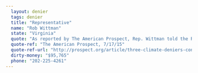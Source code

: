 ```yaml
---
  layout: denier
  tags: denier
  title: "Representative"
  name: "Rob Wittman"
  state: "Virginia"
  quote: "As reported by The American Prospect, Rep. Wittman told the Richmond-Times Dispatch in 2013: “We must recognize that these climactic cycles of heating and cooling have been going on well before man appeared on earth.”"
  quote-ref: "The American Prospect, 7/17/15"
  quote-ref-url: "http://prospect.org/article/three-climate-deniers-congress-whose-districts-will-soon-be-underwater"
  dirty-money: "$95,765"
  phone: "202-225-4261"
---
```

